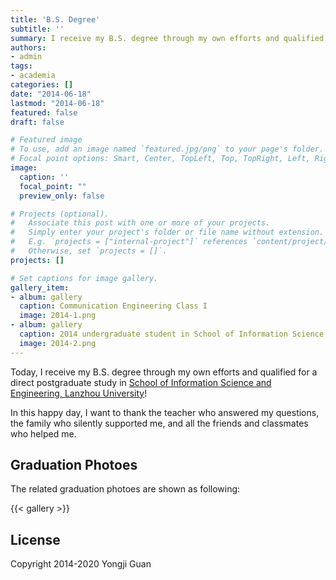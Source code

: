```yaml
---
title: 'B.S. Degree'
subtitle: ''
summary: I receive my B.S. degree through my own efforts and qualified for a direct postgraduate study in School of Information Science and Engineering, Lanzhou University, China.
authors:
- admin
tags:
- academia
categories: []
date: "2014-06-18"
lastmod: "2014-06-18"
featured: false
draft: false

# Featured image
# To use, add an image named `featured.jpg/png` to your page's folder.
# Focal point options: Smart, Center, TopLeft, Top, TopRight, Left, Right, BottomLeft, Bottom, BottomRight
image:
  caption: ''
  focal_point: ""
  preview_only: false

# Projects (optional).
#   Associate this post with one or more of your projects.
#   Simply enter your project's folder or file name without extension.
#   E.g. `projects = ["internal-project"]` references `content/project/deep-learning/index.md`.
#   Otherwise, set `projects = []`.
projects: []

# Set captions for image gallery.
gallery_item:
- album: gallery
  caption: Communication Engineering Class I
  image: 2014-1.png
- album: gallery
  caption: 2014 undergraduate student in School of Information Science and Engineering
  image: 2014-2.png
---
```


Today, I receive my B.S. degree through my own efforts and qualified for a direct postgraduate study in [School of Information Science and Engineering, Lanzhou University](http://www.lzu.edu.cn/)!

In this happy day, I want to thank the teacher who answered my questions, the family who silently supported me, and all the friends and classmates who helped me.

## Graduation Photoes

The related graduation photoes are shown as following:

{{< gallery >}}

## License

Copyright 2014-2020 Yongji Guan

